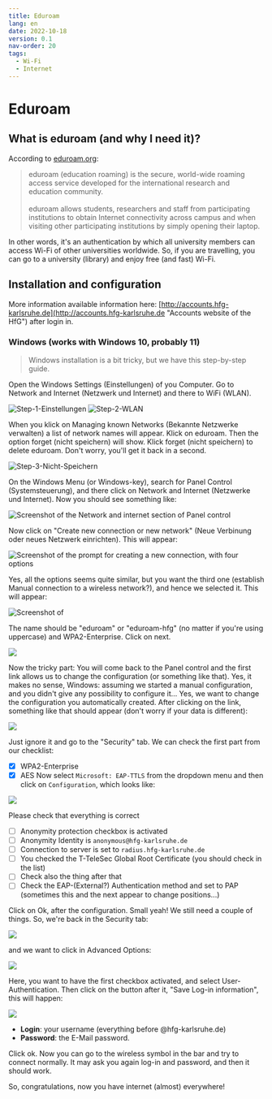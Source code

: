 ```yaml
---
title: Eduroam
lang: en
date: 2022-10-18
version: 0.1
nav-order: 20
tags:
  - Wi-Fi
  - Internet
---
```

# Eduroam

## What is eduroam (and why I need it)?
According to [eduroam.org](https://eduroam.org/what-is-eduroam/ "Link to eduroam"):

> eduroam (education roaming) is the secure, world-wide roaming access service developed for the international research and education community.<br/><br/>
eduroam allows students, researchers and staff from participating institutions to obtain Internet connectivity across campus and when visiting other participating institutions by simply opening their laptop.

In other words, it's an authentication by which all university members can access Wi-Fi of other universities worldwide. So, if you are travelling, you can go to a university (library) and enjoy free (and fast) Wi-Fi.


## Installation and configuration
More information available information here: [http://accounts.hfg-karlsruhe.de](http://accounts.hfg-karlsruhe.de "Accounts website of the HfG") after login in.

### Windows (works with Windows 10, probably 11)
 > Windows installation is a bit tricky, but we have this step-by-step guide.

Open the Windows Settings (Einstellungen) of you Computer. Go to Network and Internet (Netzwerk und Internet) and there to WiFi (WLAN).

![Step-1-Einstellungen](https://user-images.githubusercontent.com/116261175/196897447-32368d07-c1f4-4df1-a48a-34832c8b9032.png)
![Step-2-WLAN](https://user-images.githubusercontent.com/116261175/196897543-8702025c-07eb-408d-b5b2-23e1aff7fb5c.png)

When you klick on Managing known Networks (Bekannte Netzwerke verwalten) a list of network names will appear. Klick on eduroam. Then the option forget (nicht speichern) will show. Klick forget (nicht speichern) to delete eduroam. Don't worry, you'll get it back in a second.

![Step-3-Nicht-Speichern](https://user-images.githubusercontent.com/116261175/196897567-4a0b596d-1ac3-429a-b06c-20e1a5dfedd5.png)

On the Windows Menu (or Windows-key), search for Panel Control (Systemsteuerung), and there click on Network and Internet (Netzwerke und Internet). Now you should see something like:

![Screenshot of the Network and internet section of Panel control](../assets/img/docs/eduroam-windows-02.png)

Now click on "Create new connection or new network" (Neue Verbinung oder neues Netzwerk einrichten). This will appear:

![Screenshot of the prompt for creating a new connection, with four options](../assets/img/docs/eduroam-windows-03.png)

Yes, all the options seems quite similar, but you want the third one (establish Manual connection to a wireless network?), and hence we selected it. This will appear:

![Screenshot of ](../assets/img/docs/eduroam-windows-04.png)

The name should be "eduroam" or "eduroam-hfg" (no matter if you're using uppercase) and WPA2-Enterprise. Click on next.

![](../assets/img/docs/eduroam-windows-05.png)

Now the tricky part: You will come back to the Panel control and the first link allows us to change the configuration (or something like that). Yes, it makes no sense, Windows: assuming we started a manual configuration, and you didn't give any possibility to configure it… Yes, we want to change the configuration you automatically created. After clicking on the link, something like that should appear (don't worry if your data is different):

![](../assets/img/docs/eduroam-windows-06.png)

Just ignore it and go to the "Security" tab. We can check the first part from our checklist:
- [x] WPA2-Enterprise
- [X] AES
Now select `Microsoft: EAP-TTLS` from the dropdown menu and then click on `Configuration`, which looks like:

![](../assets/img/docs/eduroam-windows-07.png)

Please check that everything is correct

- [ ] Anonymity protection checkbox is activated
- [ ] Anonymity Identity is `anonymous@hfg-karlsruhe.de`
- [ ] Connection to server is set to `radius.hfg-karlsruhe.de`
- [ ] You checked the T-TeleSec Global Root Certificate (you should check in the list)
- [ ] Check also the thing after that
- [ ] Check the EAP-(External?) Authentication method and set to PAP (sometimes this and the next appear to change positions...)

Click on Ok, after the configuration. Small yeah! We still need a couple of things. So, we're back in the Security tab:

![](../assets/img/docs/eduroam-windows-06.png)

and we want to click in Advanced Options:

![](../assets/img/docs/eduroam-windows-08.png)

Here, you want to have the first checkbox activated, and select User-Authentication. Then click on the button after it, "Save Log-in information", this will happen:

![](../assets/img/docs/eduroam-windows-09.png)

- **Login**: your username (everything before @hfg-karlsruhe.de)
- **Password**: the E-Mail password.

Click ok.
Now you can go to the wireless symbol in the bar and try to connect normally. It may ask you again log-in and password, and then it should work.

So, congratulations, now you have internet (almost) everywhere!
